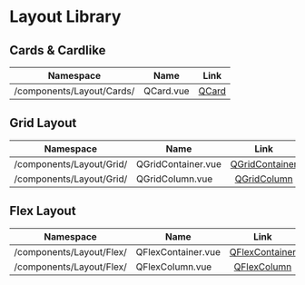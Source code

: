 # Layout Library

## Cards & Cardlike

| Namespace                 | Name      |        Link        |
| ------------------------- | --------- | :----------------: |
| /components/Layout/Cards/ | QCard.vue | [QCard](./card.md) |

## Grid Layout

| Namespace                | Name               |            Link             |
| ------------------------ | ------------------ | :-------------------------: |
| /components/Layout/Grid/ | QGridContainer.vue | [QGridContainer](./grid.md) |
| /components/Layout/Grid/ | QGridColumn.vue    |  [QGridColumn](./grid.md)   |

## Flex Layout

| Namespace                | Name               |            Link             |
| ------------------------ | ------------------ | :-------------------------: |
| /components/Layout/Flex/ | QFlexContainer.vue | [QFlexContainer](./flex.md) |
| /components/Layout/Flex/ | QFlexColumn.vue    |  [QFlexColumn](./flex.md)   |